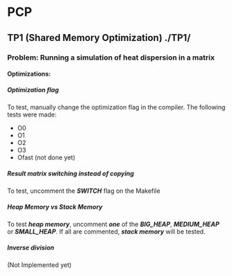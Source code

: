 # PCP 
## TP1 (Shared Memory Optimization) ./TP1/
### Problem: Running a simulation of heat dispersion in a matrix
#### Optimizations:
##### Optimization flag
To test, manually change the optimization flag in the compiler.
The following tests were made:
- O0
- O1
- O2
- O3
- Ofast (not done yet)

##### Result matrix switching instead of copying
To test, uncomment the ***SWITCH*** flag on the Makefile

##### Heap Memory vs Stack Memory
To test ***heap memory***, uncomment ***one*** of the ***BIG_HEAP***, ***MEDIUM_HEAP*** or ***SMALL_HEAP***.
If all are commented, ***stack memory*** will be tested.

##### Inverse division
(Not Implemented yet)